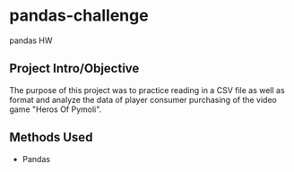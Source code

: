 # pandas-challenge
pandas HW


## Project Intro/Objective
The purpose of this project was to practice reading in a CSV file as well as format and analyze the data of player consumer purchasing of the video game "Heros Of Pymoli". 

## Methods Used
* Pandas
